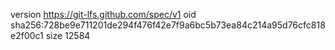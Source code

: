 version https://git-lfs.github.com/spec/v1
oid sha256:728be9e711201de294f476f42e7f9a6bc5b73ea84c214a95d76cfc818e2f00c1
size 12584
